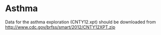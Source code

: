 # Asthma
Data for the asthma exploration (CNTY12.xpt) should be downloaded from
http://www.cdc.gov/brfss/smart/2012/CNTY12XPT.zip
